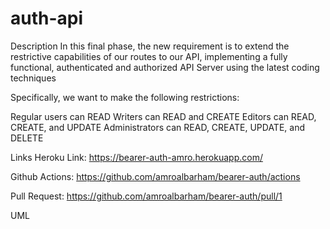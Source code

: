 # auth-api



Description
In this final phase, the new requirement is to extend the restrictive capabilities of our routes to our API, implementing a fully functional, authenticated and authorized API Server using the latest coding techniques

Specifically, we want to make the following restrictions:

Regular users can READ
Writers can READ and CREATE
Editors can READ, CREATE, and UPDATE
Administrators can READ, CREATE, UPDATE, and DELETE

Links
Heroku Link: https://bearer-auth-amro.herokuapp.com/

Github Actions: https://github.com/amroalbarham/bearer-auth/actions

Pull Request: https://github.com/amroalbarham/bearer-auth/pull/1

UML